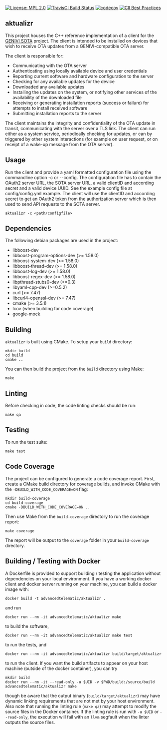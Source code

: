 [![License: MPL 2.0](https://img.shields.io/badge/License-MPL%202.0-brightgreen.svg)](https://opensource.org/licenses/MPL-2.0)
[![TravisCI Build Status](https://travis-ci.org/advancedtelematic/aktualizr.svg?branch=master)](https://travis-ci.org/advancedtelematic/aktualizr)
[![codecov](https://codecov.io/gh/advancedtelematic/aktualizr/branch/master/graph/badge.svg)](https://codecov.io/gh/advancedtelematic/aktualizr)
[![CII Best Practices](https://bestpractices.coreinfrastructure.org/projects/674/badge)](https://bestpractices.coreinfrastructure.org/projects/674)

aktualizr
------

This project houses the C++ reference implementation of a client for the [GENIVI SOTA](https://github.com/advancedtelematic/rvi_sota_server) project. The client is intended to be installed on devices that wish to receive OTA updates from a GENIVI-compatible OTA server.

The client is responsible for:

 - Communicating with the OTA server
 - Authenticating using locally available device and user credentials
 - Reporting current software and hardware configuration to the server
 - Checking for any available updates for the device
 - Downloaded any available updates
 - Installing the updates on the system, or notifying other services of the availability of the downloaded file
 - Receiving or generating installation reports (success or failure) for attempts to install received software
 - Submitting installation reports to the server

The client maintains the integrity and confidentiality of the OTA update in transit, communicating with the server over a TLS link. The client can run either as a system service, periodically checking for updates, or can by triggered by other system interactions (for example on user request, or on receipt of a wake-up message from the OTA server).

Usage
------
Run the client and provide a yaml formatted configuration file using the commandline option -c or --config. The configuration file has to contain the OAuth2 server URL, the SOTA server URL, a valid clientID and according secret and a valid device UUID. See the example config file at config/config.yml.example. The client will use the clientID and according secret to get an OAuth2 token from the authorization server which is then used to send API requests to the SOTA server.

~~~
aktualizr -c <path/configfile>
~~~

Dependencies
------
The following debian packages are used in the project:

 - libboost-dev
 - libboost-program-options-dev (>= 1.58.0)
 - libboost-system-dev (>= 1.58.0)
 - libboost-thread-dev (>= 1.58.0)
 - libboost-log-dev (>= 1.58.0)
 - libboost-regex-dev (>= 1.58.0)
 - libpthread-stubs0-dev (>=0.3)
 - libyaml-cpp-dev (>=0.5.2)
 - curl (>= 7.47)
 - libcurl4-openssl-dev (>= 7.47)
 - cmake (>= 3.5.1)
 - lcov (when building for code coverage)
 - google-mock

Building
------

`aktualizr` is built using CMake. To setup your `build` directory:

~~~
mkdir build
cd build
cmake ..
~~~

You can then build the project from the `build` directory using Make:

~~~
make
~~~

Linting
-----

Before checking in code, the code linting checks should be run:

~~~
make qa
~~~

Testing
-----

To run the test suite:

~~~
make test
~~~

Code Coverage
-----

The project can be configured to generate a code coverage report. First, create a CMake build directory for coverage builds, and invoke CMake with the `-DBUILD_WITH_CODE_COVERAGE=ON` flag:

~~~
mkdir build-coverage
cd build-coverage
cmake -DBUILD_WITH_CODE_COVERAGE=ON ..
~~~

Then use Make from the `build-coverage` directory to run the coverage report:

~~~
make coverage
~~~

The report will be output to the `coverage` folder in your `build-coverage` directory.

Building / Testing with Docker
-----

A Dockerfile is provided to support building / testing the application without dependencies on your local environment. If you have a working docker client and docker server running on your machine, you can build a docker image with:

~~~
docker build -t advancedtelematic/aktualizr .
~~~

and run

~~~
docker run --rm -it advancedtelematic/aktualizr make
~~~

to build the software,

~~~
docker run --rm -it advancedtelematic/aktualizr make test
~~~

to run the tests, and

~~~
docker run --rm -it advancedtelematic/aktualizr build/target/aktualizr
~~~

to run the client. If you want the build artifacts to appear on your host machine (outside of the docker container), you can try

~~~
mkdir build
docker run --rm -it --read-only -u $UID -v $PWD/build:/source/build advancedtelematic/aktualizr make
~~~

though be aware that the output binary (`build/target/aktualizr`) may have dynamic linking requirements that are not met by your host environment. Also note that running the linting rule (`make qa`) may attempt to modify the source files in the Docker container. If the linting rule is run with `-u $UID` or `--read-only`, the execution will fail with an `llvm` segfault when the linter outputs the source files.
